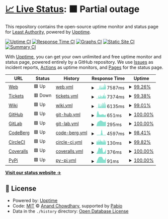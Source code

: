 # [📈 Live Status](https://LeastAuthority.github.io/upptime): <!--live status--> **🟧 Partial outage**

This repository contains the open-source uptime monitor and status page for [Least Authority](https://leastauthority.com/), powered by [Upptime](https://github.com/upptime/upptime).

[![Uptime CI](https://github.com/LeastAuthority/upptime/workflows/Uptime%20CI/badge.svg)](https://github.com/LeastAuthority/upptime/actions?query=workflow%3A%22Uptime+CI%22)
[![Response Time CI](https://github.com/LeastAuthority/upptime/workflows/Response%20Time%20CI/badge.svg)](https://github.com/LeastAuthority/upptime/actions?query=workflow%3A%22Response+Time+CI%22)
[![Graphs CI](https://github.com/LeastAuthority/upptime/workflows/Graphs%20CI/badge.svg)](https://github.com/LeastAuthority/upptime/actions?query=workflow%3A%22Graphs+CI%22)
[![Static Site CI](https://github.com/LeastAuthority/upptime/workflows/Static%20Site%20CI/badge.svg)](https://github.com/LeastAuthority/upptime/actions?query=workflow%3A%22Static+Site+CI%22)
[![Summary CI](https://github.com/LeastAuthority/upptime/workflows/Summary%20CI/badge.svg)](https://github.com/LeastAuthority/upptime/actions?query=workflow%3A%22Summary+CI%22)

With [Upptime](https://upptime.js.org), you can get your own unlimited and free uptime monitor and status page, powered entirely by a GitHub repository. We use [Issues](https://github.com/LeastAuthority/upptime/issues) as incident reports, [Actions](https://github.com/LeastAuthority/upptime/actions) as uptime monitors, and [Pages](https://LeastAuthority.github.io/upptime) for the status page.

<!--start: status pages-->
<!-- This summary is generated by Upptime (https://github.com/upptime/upptime) -->
<!-- Do not edit this manually, your changes will be overwritten -->
<!-- prettier-ignore -->
| URL | Status | History | Response Time | Uptime |
| --- | ------ | ------- | ------------- | ------ |
| <img alt="" src="https://icons.duckduckgo.com/ip3/www.tahoe-lafs.org.ico" height="13"> [Web](https://www.tahoe-lafs.org/) | 🟩 Up | [web.yml](https://github.com/LeastAuthority/tahoe-upptime/commits/HEAD/history/web.yml) | <details><summary><img alt="Response time graph" src="./graphs/web/response-time-week.png" height="20"> 7587ms</summary><br><a href="https://LeastAuthority.github.io/tahoe-upptime/history/web"><img alt="Response time 4575" src="https://img.shields.io/endpoint?url=https%3A%2F%2Fraw.githubusercontent.com%2FLeastAuthority%2Ftahoe-upptime%2FHEAD%2Fapi%2Fweb%2Fresponse-time.json"></a><br><a href="https://LeastAuthority.github.io/tahoe-upptime/history/web"><img alt="24-hour response time 11168" src="https://img.shields.io/endpoint?url=https%3A%2F%2Fraw.githubusercontent.com%2FLeastAuthority%2Ftahoe-upptime%2FHEAD%2Fapi%2Fweb%2Fresponse-time-day.json"></a><br><a href="https://LeastAuthority.github.io/tahoe-upptime/history/web"><img alt="7-day response time 7587" src="https://img.shields.io/endpoint?url=https%3A%2F%2Fraw.githubusercontent.com%2FLeastAuthority%2Ftahoe-upptime%2FHEAD%2Fapi%2Fweb%2Fresponse-time-week.json"></a><br><a href="https://LeastAuthority.github.io/tahoe-upptime/history/web"><img alt="30-day response time 4563" src="https://img.shields.io/endpoint?url=https%3A%2F%2Fraw.githubusercontent.com%2FLeastAuthority%2Ftahoe-upptime%2FHEAD%2Fapi%2Fweb%2Fresponse-time-month.json"></a><br><a href="https://LeastAuthority.github.io/tahoe-upptime/history/web"><img alt="1-year response time 4575" src="https://img.shields.io/endpoint?url=https%3A%2F%2Fraw.githubusercontent.com%2FLeastAuthority%2Ftahoe-upptime%2FHEAD%2Fapi%2Fweb%2Fresponse-time-year.json"></a></details> | <details><summary><a href="https://LeastAuthority.github.io/tahoe-upptime/history/web">99.26%</a></summary><a href="https://LeastAuthority.github.io/tahoe-upptime/history/web"><img alt="All-time uptime 92.00%" src="https://img.shields.io/endpoint?url=https%3A%2F%2Fraw.githubusercontent.com%2FLeastAuthority%2Ftahoe-upptime%2FHEAD%2Fapi%2Fweb%2Fuptime.json"></a><br><a href="https://LeastAuthority.github.io/tahoe-upptime/history/web"><img alt="24-hour uptime 98.90%" src="https://img.shields.io/endpoint?url=https%3A%2F%2Fraw.githubusercontent.com%2FLeastAuthority%2Ftahoe-upptime%2FHEAD%2Fapi%2Fweb%2Fuptime-day.json"></a><br><a href="https://LeastAuthority.github.io/tahoe-upptime/history/web"><img alt="7-day uptime 99.26%" src="https://img.shields.io/endpoint?url=https%3A%2F%2Fraw.githubusercontent.com%2FLeastAuthority%2Ftahoe-upptime%2FHEAD%2Fapi%2Fweb%2Fuptime-week.json"></a><br><a href="https://LeastAuthority.github.io/tahoe-upptime/history/web"><img alt="30-day uptime 86.99%" src="https://img.shields.io/endpoint?url=https%3A%2F%2Fraw.githubusercontent.com%2FLeastAuthority%2Ftahoe-upptime%2FHEAD%2Fapi%2Fweb%2Fuptime-month.json"></a><br><a href="https://LeastAuthority.github.io/tahoe-upptime/history/web"><img alt="1-year uptime 92.00%" src="https://img.shields.io/endpoint?url=https%3A%2F%2Fraw.githubusercontent.com%2FLeastAuthority%2Ftahoe-upptime%2FHEAD%2Fapi%2Fweb%2Fuptime-year.json"></a></details>
| <img alt="" src="https://icons.duckduckgo.com/ip3/tahoe-lafs.org.ico" height="13"> [Tickets](https://tahoe-lafs.org/trac/tahoe-lafs/query) | 🟥 Down | [tickets.yml](https://github.com/LeastAuthority/tahoe-upptime/commits/HEAD/history/tickets.yml) | <details><summary><img alt="Response time graph" src="./graphs/tickets/response-time-week.png" height="20"> 7374ms</summary><br><a href="https://LeastAuthority.github.io/tahoe-upptime/history/tickets"><img alt="Response time 4336" src="https://img.shields.io/endpoint?url=https%3A%2F%2Fraw.githubusercontent.com%2FLeastAuthority%2Ftahoe-upptime%2FHEAD%2Fapi%2Ftickets%2Fresponse-time.json"></a><br><a href="https://LeastAuthority.github.io/tahoe-upptime/history/tickets"><img alt="24-hour response time 8655" src="https://img.shields.io/endpoint?url=https%3A%2F%2Fraw.githubusercontent.com%2FLeastAuthority%2Ftahoe-upptime%2FHEAD%2Fapi%2Ftickets%2Fresponse-time-day.json"></a><br><a href="https://LeastAuthority.github.io/tahoe-upptime/history/tickets"><img alt="7-day response time 7374" src="https://img.shields.io/endpoint?url=https%3A%2F%2Fraw.githubusercontent.com%2FLeastAuthority%2Ftahoe-upptime%2FHEAD%2Fapi%2Ftickets%2Fresponse-time-week.json"></a><br><a href="https://LeastAuthority.github.io/tahoe-upptime/history/tickets"><img alt="30-day response time 4610" src="https://img.shields.io/endpoint?url=https%3A%2F%2Fraw.githubusercontent.com%2FLeastAuthority%2Ftahoe-upptime%2FHEAD%2Fapi%2Ftickets%2Fresponse-time-month.json"></a><br><a href="https://LeastAuthority.github.io/tahoe-upptime/history/tickets"><img alt="1-year response time 4336" src="https://img.shields.io/endpoint?url=https%3A%2F%2Fraw.githubusercontent.com%2FLeastAuthority%2Ftahoe-upptime%2FHEAD%2Fapi%2Ftickets%2Fresponse-time-year.json"></a></details> | <details><summary><a href="https://LeastAuthority.github.io/tahoe-upptime/history/tickets">99.38%</a></summary><a href="https://LeastAuthority.github.io/tahoe-upptime/history/tickets"><img alt="All-time uptime 91.95%" src="https://img.shields.io/endpoint?url=https%3A%2F%2Fraw.githubusercontent.com%2FLeastAuthority%2Ftahoe-upptime%2FHEAD%2Fapi%2Ftickets%2Fuptime.json"></a><br><a href="https://LeastAuthority.github.io/tahoe-upptime/history/tickets"><img alt="24-hour uptime 98.36%" src="https://img.shields.io/endpoint?url=https%3A%2F%2Fraw.githubusercontent.com%2FLeastAuthority%2Ftahoe-upptime%2FHEAD%2Fapi%2Ftickets%2Fuptime-day.json"></a><br><a href="https://LeastAuthority.github.io/tahoe-upptime/history/tickets"><img alt="7-day uptime 99.38%" src="https://img.shields.io/endpoint?url=https%3A%2F%2Fraw.githubusercontent.com%2FLeastAuthority%2Ftahoe-upptime%2FHEAD%2Fapi%2Ftickets%2Fuptime-week.json"></a><br><a href="https://LeastAuthority.github.io/tahoe-upptime/history/tickets"><img alt="30-day uptime 86.88%" src="https://img.shields.io/endpoint?url=https%3A%2F%2Fraw.githubusercontent.com%2FLeastAuthority%2Ftahoe-upptime%2FHEAD%2Fapi%2Ftickets%2Fuptime-month.json"></a><br><a href="https://LeastAuthority.github.io/tahoe-upptime/history/tickets"><img alt="1-year uptime 91.95%" src="https://img.shields.io/endpoint?url=https%3A%2F%2Fraw.githubusercontent.com%2FLeastAuthority%2Ftahoe-upptime%2FHEAD%2Fapi%2Ftickets%2Fuptime-year.json"></a></details>
| <img alt="" src="https://icons.duckduckgo.com/ip3/tahoe-lafs.org.ico" height="13"> [Wiki](https://tahoe-lafs.org/trac/tahoe-lafs/wiki) | 🟩 Up | [wiki.yml](https://github.com/LeastAuthority/tahoe-upptime/commits/HEAD/history/wiki.yml) | <details><summary><img alt="Response time graph" src="./graphs/wiki/response-time-week.png" height="20"> 6135ms</summary><br><a href="https://LeastAuthority.github.io/tahoe-upptime/history/wiki"><img alt="Response time 3768" src="https://img.shields.io/endpoint?url=https%3A%2F%2Fraw.githubusercontent.com%2FLeastAuthority%2Ftahoe-upptime%2FHEAD%2Fapi%2Fwiki%2Fresponse-time.json"></a><br><a href="https://LeastAuthority.github.io/tahoe-upptime/history/wiki"><img alt="24-hour response time 7928" src="https://img.shields.io/endpoint?url=https%3A%2F%2Fraw.githubusercontent.com%2FLeastAuthority%2Ftahoe-upptime%2FHEAD%2Fapi%2Fwiki%2Fresponse-time-day.json"></a><br><a href="https://LeastAuthority.github.io/tahoe-upptime/history/wiki"><img alt="7-day response time 6135" src="https://img.shields.io/endpoint?url=https%3A%2F%2Fraw.githubusercontent.com%2FLeastAuthority%2Ftahoe-upptime%2FHEAD%2Fapi%2Fwiki%2Fresponse-time-week.json"></a><br><a href="https://LeastAuthority.github.io/tahoe-upptime/history/wiki"><img alt="30-day response time 4001" src="https://img.shields.io/endpoint?url=https%3A%2F%2Fraw.githubusercontent.com%2FLeastAuthority%2Ftahoe-upptime%2FHEAD%2Fapi%2Fwiki%2Fresponse-time-month.json"></a><br><a href="https://LeastAuthority.github.io/tahoe-upptime/history/wiki"><img alt="1-year response time 3768" src="https://img.shields.io/endpoint?url=https%3A%2F%2Fraw.githubusercontent.com%2FLeastAuthority%2Ftahoe-upptime%2FHEAD%2Fapi%2Fwiki%2Fresponse-time-year.json"></a></details> | <details><summary><a href="https://LeastAuthority.github.io/tahoe-upptime/history/wiki">99.01%</a></summary><a href="https://LeastAuthority.github.io/tahoe-upptime/history/wiki"><img alt="All-time uptime 99.81%" src="https://img.shields.io/endpoint?url=https%3A%2F%2Fraw.githubusercontent.com%2FLeastAuthority%2Ftahoe-upptime%2FHEAD%2Fapi%2Fwiki%2Fuptime.json"></a><br><a href="https://LeastAuthority.github.io/tahoe-upptime/history/wiki"><img alt="24-hour uptime 98.95%" src="https://img.shields.io/endpoint?url=https%3A%2F%2Fraw.githubusercontent.com%2FLeastAuthority%2Ftahoe-upptime%2FHEAD%2Fapi%2Fwiki%2Fuptime-day.json"></a><br><a href="https://LeastAuthority.github.io/tahoe-upptime/history/wiki"><img alt="7-day uptime 99.01%" src="https://img.shields.io/endpoint?url=https%3A%2F%2Fraw.githubusercontent.com%2FLeastAuthority%2Ftahoe-upptime%2FHEAD%2Fapi%2Fwiki%2Fuptime-week.json"></a><br><a href="https://LeastAuthority.github.io/tahoe-upptime/history/wiki"><img alt="30-day uptime 99.73%" src="https://img.shields.io/endpoint?url=https%3A%2F%2Fraw.githubusercontent.com%2FLeastAuthority%2Ftahoe-upptime%2FHEAD%2Fapi%2Fwiki%2Fuptime-month.json"></a><br><a href="https://LeastAuthority.github.io/tahoe-upptime/history/wiki"><img alt="1-year uptime 99.81%" src="https://img.shields.io/endpoint?url=https%3A%2F%2Fraw.githubusercontent.com%2FLeastAuthority%2Ftahoe-upptime%2FHEAD%2Fapi%2Fwiki%2Fuptime-year.json"></a></details>
| <img alt="" src="https://icons.duckduckgo.com/ip3/github.com.ico" height="13"> [GitHub](https://github.com/tahoe-lafs) | 🟩 Up | [git-hub.yml](https://github.com/LeastAuthority/tahoe-upptime/commits/HEAD/history/git-hub.yml) | <details><summary><img alt="Response time graph" src="./graphs/git-hub/response-time-week.png" height="20"> 651ms</summary><br><a href="https://LeastAuthority.github.io/tahoe-upptime/history/git-hub"><img alt="Response time 645" src="https://img.shields.io/endpoint?url=https%3A%2F%2Fraw.githubusercontent.com%2FLeastAuthority%2Ftahoe-upptime%2FHEAD%2Fapi%2Fgit-hub%2Fresponse-time.json"></a><br><a href="https://LeastAuthority.github.io/tahoe-upptime/history/git-hub"><img alt="24-hour response time 562" src="https://img.shields.io/endpoint?url=https%3A%2F%2Fraw.githubusercontent.com%2FLeastAuthority%2Ftahoe-upptime%2FHEAD%2Fapi%2Fgit-hub%2Fresponse-time-day.json"></a><br><a href="https://LeastAuthority.github.io/tahoe-upptime/history/git-hub"><img alt="7-day response time 651" src="https://img.shields.io/endpoint?url=https%3A%2F%2Fraw.githubusercontent.com%2FLeastAuthority%2Ftahoe-upptime%2FHEAD%2Fapi%2Fgit-hub%2Fresponse-time-week.json"></a><br><a href="https://LeastAuthority.github.io/tahoe-upptime/history/git-hub"><img alt="30-day response time 525" src="https://img.shields.io/endpoint?url=https%3A%2F%2Fraw.githubusercontent.com%2FLeastAuthority%2Ftahoe-upptime%2FHEAD%2Fapi%2Fgit-hub%2Fresponse-time-month.json"></a><br><a href="https://LeastAuthority.github.io/tahoe-upptime/history/git-hub"><img alt="1-year response time 645" src="https://img.shields.io/endpoint?url=https%3A%2F%2Fraw.githubusercontent.com%2FLeastAuthority%2Ftahoe-upptime%2FHEAD%2Fapi%2Fgit-hub%2Fresponse-time-year.json"></a></details> | <details><summary><a href="https://LeastAuthority.github.io/tahoe-upptime/history/git-hub">100.00%</a></summary><a href="https://LeastAuthority.github.io/tahoe-upptime/history/git-hub"><img alt="All-time uptime 100.00%" src="https://img.shields.io/endpoint?url=https%3A%2F%2Fraw.githubusercontent.com%2FLeastAuthority%2Ftahoe-upptime%2FHEAD%2Fapi%2Fgit-hub%2Fuptime.json"></a><br><a href="https://LeastAuthority.github.io/tahoe-upptime/history/git-hub"><img alt="24-hour uptime 100.00%" src="https://img.shields.io/endpoint?url=https%3A%2F%2Fraw.githubusercontent.com%2FLeastAuthority%2Ftahoe-upptime%2FHEAD%2Fapi%2Fgit-hub%2Fuptime-day.json"></a><br><a href="https://LeastAuthority.github.io/tahoe-upptime/history/git-hub"><img alt="7-day uptime 100.00%" src="https://img.shields.io/endpoint?url=https%3A%2F%2Fraw.githubusercontent.com%2FLeastAuthority%2Ftahoe-upptime%2FHEAD%2Fapi%2Fgit-hub%2Fuptime-week.json"></a><br><a href="https://LeastAuthority.github.io/tahoe-upptime/history/git-hub"><img alt="30-day uptime 100.00%" src="https://img.shields.io/endpoint?url=https%3A%2F%2Fraw.githubusercontent.com%2FLeastAuthority%2Ftahoe-upptime%2FHEAD%2Fapi%2Fgit-hub%2Fuptime-month.json"></a><br><a href="https://LeastAuthority.github.io/tahoe-upptime/history/git-hub"><img alt="1-year uptime 100.00%" src="https://img.shields.io/endpoint?url=https%3A%2F%2Fraw.githubusercontent.com%2FLeastAuthority%2Ftahoe-upptime%2FHEAD%2Fapi%2Fgit-hub%2Fuptime-year.json"></a></details>
| <img alt="" src="https://icons.duckduckgo.com/ip3/gitlab.com.ico" height="13"> [GitLab](https://gitlab.com/tahoe-lafs) | 🟩 Up | [git-lab.yml](https://github.com/LeastAuthority/tahoe-upptime/commits/HEAD/history/git-lab.yml) | <details><summary><img alt="Response time graph" src="./graphs/git-lab/response-time-week.png" height="20"> 295ms</summary><br><a href="https://LeastAuthority.github.io/tahoe-upptime/history/git-lab"><img alt="Response time 287" src="https://img.shields.io/endpoint?url=https%3A%2F%2Fraw.githubusercontent.com%2FLeastAuthority%2Ftahoe-upptime%2FHEAD%2Fapi%2Fgit-lab%2Fresponse-time.json"></a><br><a href="https://LeastAuthority.github.io/tahoe-upptime/history/git-lab"><img alt="24-hour response time 294" src="https://img.shields.io/endpoint?url=https%3A%2F%2Fraw.githubusercontent.com%2FLeastAuthority%2Ftahoe-upptime%2FHEAD%2Fapi%2Fgit-lab%2Fresponse-time-day.json"></a><br><a href="https://LeastAuthority.github.io/tahoe-upptime/history/git-lab"><img alt="7-day response time 295" src="https://img.shields.io/endpoint?url=https%3A%2F%2Fraw.githubusercontent.com%2FLeastAuthority%2Ftahoe-upptime%2FHEAD%2Fapi%2Fgit-lab%2Fresponse-time-week.json"></a><br><a href="https://LeastAuthority.github.io/tahoe-upptime/history/git-lab"><img alt="30-day response time 296" src="https://img.shields.io/endpoint?url=https%3A%2F%2Fraw.githubusercontent.com%2FLeastAuthority%2Ftahoe-upptime%2FHEAD%2Fapi%2Fgit-lab%2Fresponse-time-month.json"></a><br><a href="https://LeastAuthority.github.io/tahoe-upptime/history/git-lab"><img alt="1-year response time 287" src="https://img.shields.io/endpoint?url=https%3A%2F%2Fraw.githubusercontent.com%2FLeastAuthority%2Ftahoe-upptime%2FHEAD%2Fapi%2Fgit-lab%2Fresponse-time-year.json"></a></details> | <details><summary><a href="https://LeastAuthority.github.io/tahoe-upptime/history/git-lab">100.00%</a></summary><a href="https://LeastAuthority.github.io/tahoe-upptime/history/git-lab"><img alt="All-time uptime 100.00%" src="https://img.shields.io/endpoint?url=https%3A%2F%2Fraw.githubusercontent.com%2FLeastAuthority%2Ftahoe-upptime%2FHEAD%2Fapi%2Fgit-lab%2Fuptime.json"></a><br><a href="https://LeastAuthority.github.io/tahoe-upptime/history/git-lab"><img alt="24-hour uptime 100.00%" src="https://img.shields.io/endpoint?url=https%3A%2F%2Fraw.githubusercontent.com%2FLeastAuthority%2Ftahoe-upptime%2FHEAD%2Fapi%2Fgit-lab%2Fuptime-day.json"></a><br><a href="https://LeastAuthority.github.io/tahoe-upptime/history/git-lab"><img alt="7-day uptime 100.00%" src="https://img.shields.io/endpoint?url=https%3A%2F%2Fraw.githubusercontent.com%2FLeastAuthority%2Ftahoe-upptime%2FHEAD%2Fapi%2Fgit-lab%2Fuptime-week.json"></a><br><a href="https://LeastAuthority.github.io/tahoe-upptime/history/git-lab"><img alt="30-day uptime 100.00%" src="https://img.shields.io/endpoint?url=https%3A%2F%2Fraw.githubusercontent.com%2FLeastAuthority%2Ftahoe-upptime%2FHEAD%2Fapi%2Fgit-lab%2Fuptime-month.json"></a><br><a href="https://LeastAuthority.github.io/tahoe-upptime/history/git-lab"><img alt="1-year uptime 100.00%" src="https://img.shields.io/endpoint?url=https%3A%2F%2Fraw.githubusercontent.com%2FLeastAuthority%2Ftahoe-upptime%2FHEAD%2Fapi%2Fgit-lab%2Fuptime-year.json"></a></details>
| <img alt="" src="https://icons.duckduckgo.com/ip3/codeberg.org.ico" height="13"> [CodeBerg](https://codeberg.org/tahoe-lafs) | 🟩 Up | [code-berg.yml](https://github.com/LeastAuthority/tahoe-upptime/commits/HEAD/history/code-berg.yml) | <details><summary><img alt="Response time graph" src="./graphs/code-berg/response-time-week.png" height="20"> 4597ms</summary><br><a href="https://LeastAuthority.github.io/tahoe-upptime/history/code-berg"><img alt="Response time 3258" src="https://img.shields.io/endpoint?url=https%3A%2F%2Fraw.githubusercontent.com%2FLeastAuthority%2Ftahoe-upptime%2FHEAD%2Fapi%2Fcode-berg%2Fresponse-time.json"></a><br><a href="https://LeastAuthority.github.io/tahoe-upptime/history/code-berg"><img alt="24-hour response time 1979" src="https://img.shields.io/endpoint?url=https%3A%2F%2Fraw.githubusercontent.com%2FLeastAuthority%2Ftahoe-upptime%2FHEAD%2Fapi%2Fcode-berg%2Fresponse-time-day.json"></a><br><a href="https://LeastAuthority.github.io/tahoe-upptime/history/code-berg"><img alt="7-day response time 4597" src="https://img.shields.io/endpoint?url=https%3A%2F%2Fraw.githubusercontent.com%2FLeastAuthority%2Ftahoe-upptime%2FHEAD%2Fapi%2Fcode-berg%2Fresponse-time-week.json"></a><br><a href="https://LeastAuthority.github.io/tahoe-upptime/history/code-berg"><img alt="30-day response time 2416" src="https://img.shields.io/endpoint?url=https%3A%2F%2Fraw.githubusercontent.com%2FLeastAuthority%2Ftahoe-upptime%2FHEAD%2Fapi%2Fcode-berg%2Fresponse-time-month.json"></a><br><a href="https://LeastAuthority.github.io/tahoe-upptime/history/code-berg"><img alt="1-year response time 3258" src="https://img.shields.io/endpoint?url=https%3A%2F%2Fraw.githubusercontent.com%2FLeastAuthority%2Ftahoe-upptime%2FHEAD%2Fapi%2Fcode-berg%2Fresponse-time-year.json"></a></details> | <details><summary><a href="https://LeastAuthority.github.io/tahoe-upptime/history/code-berg">98.41%</a></summary><a href="https://LeastAuthority.github.io/tahoe-upptime/history/code-berg"><img alt="All-time uptime 99.34%" src="https://img.shields.io/endpoint?url=https%3A%2F%2Fraw.githubusercontent.com%2FLeastAuthority%2Ftahoe-upptime%2FHEAD%2Fapi%2Fcode-berg%2Fuptime.json"></a><br><a href="https://LeastAuthority.github.io/tahoe-upptime/history/code-berg"><img alt="24-hour uptime 100.00%" src="https://img.shields.io/endpoint?url=https%3A%2F%2Fraw.githubusercontent.com%2FLeastAuthority%2Ftahoe-upptime%2FHEAD%2Fapi%2Fcode-berg%2Fuptime-day.json"></a><br><a href="https://LeastAuthority.github.io/tahoe-upptime/history/code-berg"><img alt="7-day uptime 98.41%" src="https://img.shields.io/endpoint?url=https%3A%2F%2Fraw.githubusercontent.com%2FLeastAuthority%2Ftahoe-upptime%2FHEAD%2Fapi%2Fcode-berg%2Fuptime-week.json"></a><br><a href="https://LeastAuthority.github.io/tahoe-upptime/history/code-berg"><img alt="30-day uptime 98.95%" src="https://img.shields.io/endpoint?url=https%3A%2F%2Fraw.githubusercontent.com%2FLeastAuthority%2Ftahoe-upptime%2FHEAD%2Fapi%2Fcode-berg%2Fuptime-month.json"></a><br><a href="https://LeastAuthority.github.io/tahoe-upptime/history/code-berg"><img alt="1-year uptime 99.34%" src="https://img.shields.io/endpoint?url=https%3A%2F%2Fraw.githubusercontent.com%2FLeastAuthority%2Ftahoe-upptime%2FHEAD%2Fapi%2Fcode-berg%2Fuptime-year.json"></a></details>
| <img alt="" src="https://icons.duckduckgo.com/ip3/app.circleci.com.ico" height="13"> [CircleCI](https://app.circleci.com/pipelines/github/tahoe-lafs/tahoe-lafs) | 🟩 Up | [circle-ci.yml](https://github.com/LeastAuthority/tahoe-upptime/commits/HEAD/history/circle-ci.yml) | <details><summary><img alt="Response time graph" src="./graphs/circle-ci/response-time-week.png" height="20"> 130ms</summary><br><a href="https://LeastAuthority.github.io/tahoe-upptime/history/circle-ci"><img alt="Response time 133" src="https://img.shields.io/endpoint?url=https%3A%2F%2Fraw.githubusercontent.com%2FLeastAuthority%2Ftahoe-upptime%2FHEAD%2Fapi%2Fcircle-ci%2Fresponse-time.json"></a><br><a href="https://LeastAuthority.github.io/tahoe-upptime/history/circle-ci"><img alt="24-hour response time 137" src="https://img.shields.io/endpoint?url=https%3A%2F%2Fraw.githubusercontent.com%2FLeastAuthority%2Ftahoe-upptime%2FHEAD%2Fapi%2Fcircle-ci%2Fresponse-time-day.json"></a><br><a href="https://LeastAuthority.github.io/tahoe-upptime/history/circle-ci"><img alt="7-day response time 130" src="https://img.shields.io/endpoint?url=https%3A%2F%2Fraw.githubusercontent.com%2FLeastAuthority%2Ftahoe-upptime%2FHEAD%2Fapi%2Fcircle-ci%2Fresponse-time-week.json"></a><br><a href="https://LeastAuthority.github.io/tahoe-upptime/history/circle-ci"><img alt="30-day response time 134" src="https://img.shields.io/endpoint?url=https%3A%2F%2Fraw.githubusercontent.com%2FLeastAuthority%2Ftahoe-upptime%2FHEAD%2Fapi%2Fcircle-ci%2Fresponse-time-month.json"></a><br><a href="https://LeastAuthority.github.io/tahoe-upptime/history/circle-ci"><img alt="1-year response time 133" src="https://img.shields.io/endpoint?url=https%3A%2F%2Fraw.githubusercontent.com%2FLeastAuthority%2Ftahoe-upptime%2FHEAD%2Fapi%2Fcircle-ci%2Fresponse-time-year.json"></a></details> | <details><summary><a href="https://LeastAuthority.github.io/tahoe-upptime/history/circle-ci">99.82%</a></summary><a href="https://LeastAuthority.github.io/tahoe-upptime/history/circle-ci"><img alt="All-time uptime 99.55%" src="https://img.shields.io/endpoint?url=https%3A%2F%2Fraw.githubusercontent.com%2FLeastAuthority%2Ftahoe-upptime%2FHEAD%2Fapi%2Fcircle-ci%2Fuptime.json"></a><br><a href="https://LeastAuthority.github.io/tahoe-upptime/history/circle-ci"><img alt="24-hour uptime 100.00%" src="https://img.shields.io/endpoint?url=https%3A%2F%2Fraw.githubusercontent.com%2FLeastAuthority%2Ftahoe-upptime%2FHEAD%2Fapi%2Fcircle-ci%2Fuptime-day.json"></a><br><a href="https://LeastAuthority.github.io/tahoe-upptime/history/circle-ci"><img alt="7-day uptime 99.82%" src="https://img.shields.io/endpoint?url=https%3A%2F%2Fraw.githubusercontent.com%2FLeastAuthority%2Ftahoe-upptime%2FHEAD%2Fapi%2Fcircle-ci%2Fuptime-week.json"></a><br><a href="https://LeastAuthority.github.io/tahoe-upptime/history/circle-ci"><img alt="30-day uptime 99.73%" src="https://img.shields.io/endpoint?url=https%3A%2F%2Fraw.githubusercontent.com%2FLeastAuthority%2Ftahoe-upptime%2FHEAD%2Fapi%2Fcircle-ci%2Fuptime-month.json"></a><br><a href="https://LeastAuthority.github.io/tahoe-upptime/history/circle-ci"><img alt="1-year uptime 99.55%" src="https://img.shields.io/endpoint?url=https%3A%2F%2Fraw.githubusercontent.com%2FLeastAuthority%2Ftahoe-upptime%2FHEAD%2Fapi%2Fcircle-ci%2Fuptime-year.json"></a></details>
| <img alt="" src="https://icons.duckduckgo.com/ip3/coveralls.io.ico" height="13"> [Coveralls](https://coveralls.io/github/tahoe-lafs) | 🟩 Up | [coveralls.yml](https://github.com/LeastAuthority/tahoe-upptime/commits/HEAD/history/coveralls.yml) | <details><summary><img alt="Response time graph" src="./graphs/coveralls/response-time-week.png" height="20"> 376ms</summary><br><a href="https://LeastAuthority.github.io/tahoe-upptime/history/coveralls"><img alt="Response time 358" src="https://img.shields.io/endpoint?url=https%3A%2F%2Fraw.githubusercontent.com%2FLeastAuthority%2Ftahoe-upptime%2FHEAD%2Fapi%2Fcoveralls%2Fresponse-time.json"></a><br><a href="https://LeastAuthority.github.io/tahoe-upptime/history/coveralls"><img alt="24-hour response time 435" src="https://img.shields.io/endpoint?url=https%3A%2F%2Fraw.githubusercontent.com%2FLeastAuthority%2Ftahoe-upptime%2FHEAD%2Fapi%2Fcoveralls%2Fresponse-time-day.json"></a><br><a href="https://LeastAuthority.github.io/tahoe-upptime/history/coveralls"><img alt="7-day response time 376" src="https://img.shields.io/endpoint?url=https%3A%2F%2Fraw.githubusercontent.com%2FLeastAuthority%2Ftahoe-upptime%2FHEAD%2Fapi%2Fcoveralls%2Fresponse-time-week.json"></a><br><a href="https://LeastAuthority.github.io/tahoe-upptime/history/coveralls"><img alt="30-day response time 389" src="https://img.shields.io/endpoint?url=https%3A%2F%2Fraw.githubusercontent.com%2FLeastAuthority%2Ftahoe-upptime%2FHEAD%2Fapi%2Fcoveralls%2Fresponse-time-month.json"></a><br><a href="https://LeastAuthority.github.io/tahoe-upptime/history/coveralls"><img alt="1-year response time 358" src="https://img.shields.io/endpoint?url=https%3A%2F%2Fraw.githubusercontent.com%2FLeastAuthority%2Ftahoe-upptime%2FHEAD%2Fapi%2Fcoveralls%2Fresponse-time-year.json"></a></details> | <details><summary><a href="https://LeastAuthority.github.io/tahoe-upptime/history/coveralls">100.00%</a></summary><a href="https://LeastAuthority.github.io/tahoe-upptime/history/coveralls"><img alt="All-time uptime 96.57%" src="https://img.shields.io/endpoint?url=https%3A%2F%2Fraw.githubusercontent.com%2FLeastAuthority%2Ftahoe-upptime%2FHEAD%2Fapi%2Fcoveralls%2Fuptime.json"></a><br><a href="https://LeastAuthority.github.io/tahoe-upptime/history/coveralls"><img alt="24-hour uptime 100.00%" src="https://img.shields.io/endpoint?url=https%3A%2F%2Fraw.githubusercontent.com%2FLeastAuthority%2Ftahoe-upptime%2FHEAD%2Fapi%2Fcoveralls%2Fuptime-day.json"></a><br><a href="https://LeastAuthority.github.io/tahoe-upptime/history/coveralls"><img alt="7-day uptime 100.00%" src="https://img.shields.io/endpoint?url=https%3A%2F%2Fraw.githubusercontent.com%2FLeastAuthority%2Ftahoe-upptime%2FHEAD%2Fapi%2Fcoveralls%2Fuptime-week.json"></a><br><a href="https://LeastAuthority.github.io/tahoe-upptime/history/coveralls"><img alt="30-day uptime 94.38%" src="https://img.shields.io/endpoint?url=https%3A%2F%2Fraw.githubusercontent.com%2FLeastAuthority%2Ftahoe-upptime%2FHEAD%2Fapi%2Fcoveralls%2Fuptime-month.json"></a><br><a href="https://LeastAuthority.github.io/tahoe-upptime/history/coveralls"><img alt="1-year uptime 96.57%" src="https://img.shields.io/endpoint?url=https%3A%2F%2Fraw.githubusercontent.com%2FLeastAuthority%2Ftahoe-upptime%2FHEAD%2Fapi%2Fcoveralls%2Fuptime-year.json"></a></details>
| <img alt="" src="https://icons.duckduckgo.com/ip3/pypi.org.ico" height="13"> [PyPi](https://pypi.org/project/tahoe-lafs/) | 🟩 Up | [py-pi.yml](https://github.com/LeastAuthority/tahoe-upptime/commits/HEAD/history/py-pi.yml) | <details><summary><img alt="Response time graph" src="./graphs/py-pi/response-time-week.png" height="20"> 91ms</summary><br><a href="https://LeastAuthority.github.io/tahoe-upptime/history/py-pi"><img alt="Response time 100" src="https://img.shields.io/endpoint?url=https%3A%2F%2Fraw.githubusercontent.com%2FLeastAuthority%2Ftahoe-upptime%2FHEAD%2Fapi%2Fpy-pi%2Fresponse-time.json"></a><br><a href="https://LeastAuthority.github.io/tahoe-upptime/history/py-pi"><img alt="24-hour response time 101" src="https://img.shields.io/endpoint?url=https%3A%2F%2Fraw.githubusercontent.com%2FLeastAuthority%2Ftahoe-upptime%2FHEAD%2Fapi%2Fpy-pi%2Fresponse-time-day.json"></a><br><a href="https://LeastAuthority.github.io/tahoe-upptime/history/py-pi"><img alt="7-day response time 91" src="https://img.shields.io/endpoint?url=https%3A%2F%2Fraw.githubusercontent.com%2FLeastAuthority%2Ftahoe-upptime%2FHEAD%2Fapi%2Fpy-pi%2Fresponse-time-week.json"></a><br><a href="https://LeastAuthority.github.io/tahoe-upptime/history/py-pi"><img alt="30-day response time 116" src="https://img.shields.io/endpoint?url=https%3A%2F%2Fraw.githubusercontent.com%2FLeastAuthority%2Ftahoe-upptime%2FHEAD%2Fapi%2Fpy-pi%2Fresponse-time-month.json"></a><br><a href="https://LeastAuthority.github.io/tahoe-upptime/history/py-pi"><img alt="1-year response time 100" src="https://img.shields.io/endpoint?url=https%3A%2F%2Fraw.githubusercontent.com%2FLeastAuthority%2Ftahoe-upptime%2FHEAD%2Fapi%2Fpy-pi%2Fresponse-time-year.json"></a></details> | <details><summary><a href="https://LeastAuthority.github.io/tahoe-upptime/history/py-pi">100.00%</a></summary><a href="https://LeastAuthority.github.io/tahoe-upptime/history/py-pi"><img alt="All-time uptime 100.00%" src="https://img.shields.io/endpoint?url=https%3A%2F%2Fraw.githubusercontent.com%2FLeastAuthority%2Ftahoe-upptime%2FHEAD%2Fapi%2Fpy-pi%2Fuptime.json"></a><br><a href="https://LeastAuthority.github.io/tahoe-upptime/history/py-pi"><img alt="24-hour uptime 100.00%" src="https://img.shields.io/endpoint?url=https%3A%2F%2Fraw.githubusercontent.com%2FLeastAuthority%2Ftahoe-upptime%2FHEAD%2Fapi%2Fpy-pi%2Fuptime-day.json"></a><br><a href="https://LeastAuthority.github.io/tahoe-upptime/history/py-pi"><img alt="7-day uptime 100.00%" src="https://img.shields.io/endpoint?url=https%3A%2F%2Fraw.githubusercontent.com%2FLeastAuthority%2Ftahoe-upptime%2FHEAD%2Fapi%2Fpy-pi%2Fuptime-week.json"></a><br><a href="https://LeastAuthority.github.io/tahoe-upptime/history/py-pi"><img alt="30-day uptime 100.00%" src="https://img.shields.io/endpoint?url=https%3A%2F%2Fraw.githubusercontent.com%2FLeastAuthority%2Ftahoe-upptime%2FHEAD%2Fapi%2Fpy-pi%2Fuptime-month.json"></a><br><a href="https://LeastAuthority.github.io/tahoe-upptime/history/py-pi"><img alt="1-year uptime 100.00%" src="https://img.shields.io/endpoint?url=https%3A%2F%2Fraw.githubusercontent.com%2FLeastAuthority%2Ftahoe-upptime%2FHEAD%2Fapi%2Fpy-pi%2Fuptime-year.json"></a></details>

<!--end: status pages-->

[**Visit our status website →**](https://LeastAuthority.github.io/upptime)

## 📄 License

- Powered by: [Upptime](https://github.com/upptime/upptime)
- Code: [MIT](./LICENSE) © [Anand Chowdhary](https://anandchowdhary.com), supported by [Pabio](https://pabio.com)
- Data in the `./history` directory: [Open Database License](https://opendatacommons.org/licenses/odbl/1-0/)
